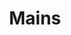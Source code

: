 ---
layout: default
title: Mains
parent: Automation Guide
nav_order: 2
has_children: true
has_toc: true
---